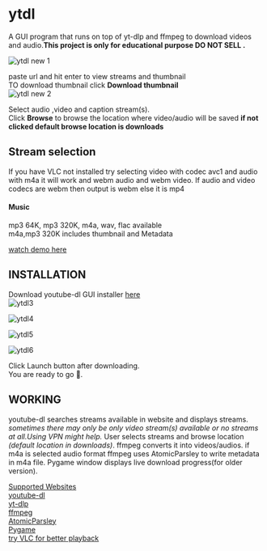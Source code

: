 # ytdl
A GUI program that runs on top of yt-dlp and ffmpeg to download videos and audio.**This project is only for educational purpose DO NOT SELL .**<br />

![ytdl new 1](https://user-images.githubusercontent.com/55890376/143569133-6d465e8f-b632-4cc1-b093-2adc76c03fcf.jpg)



paste url and hit enter to view streams and thumbnail<br />
TO download thumbnail click **Download thumbnail**<br />
![ytdl new 2](https://user-images.githubusercontent.com/55890376/143569182-896f5646-3ae4-40d2-b027-cb5a01a998d1.jpg)




Select audio ,video and caption stream(s).<br />
Click **Browse** to browse the location where video/audio will be saved **if not clicked default browse location is downloads**<br />

<h2>Stream selection</h2>
If you have VLC not installed try selecting video with codec avc1 and audio with m4a it will work and webm audio and webm video.
If audio and video codecs are webm then output is webm else it is mp4<br />

<h4>Music</h4>
mp3 64K, mp3 320K, m4a, wav, flac available<br />
m4a,mp3 320K includes thumbnail and Metadata<br />

[watch demo here](https://user-images.githubusercontent.com/55890376/114445050-398c9100-9bed-11eb-9b17-aea0be0704d8.mp4)

<h2>INSTALLATION</h2>

Download youtube-dl GUI installer [here](https://github.com/sourabhkv/ytdl/releases)<br />
![ytdl3](https://user-images.githubusercontent.com/55890376/141781730-445d6ec8-fb01-4d82-a45c-8f182d08b8a3.jpg)

![ytdl4](https://user-images.githubusercontent.com/55890376/141781775-ca0e0b5d-d869-403d-aba4-30a1c448767e.jpg)

![ytdl5](https://user-images.githubusercontent.com/55890376/141781804-461d41f5-4f6c-487d-92f7-74fa28d92e01.jpg)

![ytdl6](https://user-images.githubusercontent.com/55890376/141781963-69e2b0e4-c0bc-4996-8491-d5244c314010.jpg)




Click Launch button after downloading.<br />
You are ready to go 🤘.<br />

<h2>WORKING</h2>

youtube-dl searches streams available in website and displays streams.
*sometimes there may only be only video stream(s) available or no streams at all.Using VPN might help.*
User selects streams and browse location *(default location in downloads)*.
ffmpeg converts it into videos/audios.
if m4a is selected audio format ffmpeg uses AtomicParsley to write metadata in m4a file.
Pygame window displays live download progress(for older version).<br />


[Supported Websites](http://ytdl-org.github.io/youtube-dl/supportedsites.html)<br />
[youtube-dl](https://github.com/ytdl-org/youtube-dl)<br />
[yt-dlp](https://github.com/yt-dlp/yt-dlp)<br />
[ffmpeg](https://ffmpeg.org/ffmpeg.html)<br />
[AtomicParsley](http://atomicparsley.sourceforge.net/)<br />
[Pygame](https://www.pygame.org/wiki/about)<br />
[try VLC for better playback](https://www.videolan.org/)<br />
